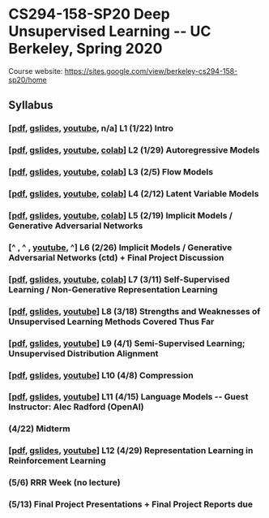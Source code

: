 # CS294-158-SP20 Deep Unsupervised Learning -- UC Berkeley, Spring 2020

Course website: https://sites.google.com/view/berkeley-cs294-158-sp20/home

## Syllabus

### [[pdf](https://drive.google.com/open?id=1zWvkB5BNFs1IzyXarsf6ItXpfEc2OfZc), [gslides](https://drive.google.com/open?id=1uVm9h1bqTEfx493N4EG0ejiCEgjedGbDJ1An-FT4tXc), [youtube](https://youtu.be/V9Roouqfu-M), n/a]       L1 (1/22) Intro 

### [[pdf](https://drive.google.com/open?id=1sHTVdppBqStzL1G1AHdWQrzHiqNFkzGH), [gslides](https://drive.google.com/open?id=1xl4KKNYw08PatORSnFDyzX6MT98brEdYElZKZ5bi2YM), [youtube](https://youtu.be/iyEOk8KCRUw), [colab](https://www.google.com/url?q=https%3A%2F%2Fgithub.com%2Frll%2Fdeepul%2Fblob%2Fmaster%2Fdemos%2Flecture2_autoregressive_models_demos.ipynb&sa=D&sntz=1&usg=AFQjCNGZH44N5Ni9kTCvM0yN4SKmDMSmEQ)]  L2 (1/29) Autoregressive Models

### [[pdf](https://drive.google.com/open?id=1j-3ErOVr8gPLEbN6J4jBeO84I7CqQdde), [gslides](https://drive.google.com/open?id=1WqEy-b8x-PhvXB_IeA6EoOfSTuhfgUYDVXlYP8Jh_n0), [youtube](https://youtu.be/JBb5sSC0JoY), [colab](https://www.google.com/url?q=https%3A%2F%2Fgithub.com%2Frll%2Fdeepul%2Fblob%2Fmaster%2Fdemos%2Flecture3_flow_models_demos.ipynb&sa=D&sntz=1&usg=AFQjCNHb5R8ppi6SV5VOH7srUGeX3bFYhQ)] L3 (2/5) Flow Models

### [[pdf](https://drive.google.com/open?id=1JV-Rsz1MECZWWtvdXjxnt03HOxiGWPYy), [gslides](https://drive.google.com/open?id=1jnFf72NffOLfUjQG6BZFzEVMLOwZ-5-peyvJ15IFDQI), [youtube](https://youtu.be/FMuvUZXMzKM), [colab](https://www.google.com/url?q=https%3A%2F%2Fgithub.com%2Frll%2Fdeepul%2Fblob%2Fmaster%2Fdemos%2Flecture4_latent_variable_models_demos.ipynb&sa=D&sntz=1&usg=AFQjCNGo7Wy6rVtBraP5kbIh9y_zgGrsHw)] L4 (2/12) Latent Variable Models

### [[pdf](https://drive.google.com/open?id=1qCVpu2zFz1uEe3QcNHGlaT1Rs2u8HrCc), [gslides](https://drive.google.com/open?id=1kZJ3RBfD-vnwOZQYlpH4qbTcICUcYhK0UXEQlnl3h4g), [youtube](https://youtu.be/1CT-kxjYbFU), [colab](https://www.google.com/url?q=https%3A%2F%2Fgithub.com%2Frll%2Fdeepul%2Fblob%2Fmaster%2Fdemos%2Flecture5_gan_models_demos.ipynb&sa=D&sntz=1&usg=AFQjCNFpu22Da43Gj29-Y2QRRWCQif5Z2A)] L5 (2/19) Implicit Models / Generative Adversarial Networks

### [^     ,  ^           , [youtube](https://youtu.be/0W1dixJfKL4), ^] L6 (2/26) Implicit Models / Generative Adversarial Networks (ctd) + Final Project Discussion

### [[pdf](https://drive.google.com/open?id=16hi1pEmL2JoqPExr_VDkYK04m1eqKURB), [gslides](https://drive.google.com/open?id=1rnvyNWnVv1Q0-aFLK-wdiNiFNedNAz30nWLsNuTh4Nk), [youtube](https://youtu.be/dMUes74-nYY), [colab](https://www.google.com/url?q=https%3A%2F%2Fgithub.com%2Frll%2Fdeepul%2Fblob%2Fmaster%2Fdemos%2Flecture7_selfsupervised_demos.ipynb&sa=D&sntz=1&usg=AFQjCNHb5NHx0Q4RiOmz7yZqQ1zzzBGCpA)] L7 (3/11) Self-Supervised Learning / Non-Generative Representation Learning

### [[pdf](https://drive.google.com/open?id=1B-UYpL_pMDU1uIddGSfVwxKOoO22odZP), [gslides](https://docs.google.com/presentation/d/15CXqVEcq_vkms8ZfJyx9SDFpVkuc81oz4nsPfPTdKz0/edit?usp=sharing), [youtube](https://youtu.be/1sJuWg5dULg)] L8 (3/18) Strengths and Weaknesses of Unsupervised Learning Methods Covered Thus Far

### [[pdf](https://drive.google.com/open?id=1awKePvIWFXTBE2_dPW6jsOr-HwVrUAdA), [gslides](https://docs.google.com/presentation/d/1chsnhECTv0fjSLeJvXAQ0m3uafF1O7dsT5q2VwXRwFk/edit?usp=sharing), [youtube](https://youtu.be/PXOhi6m09bA)] L9 (4/1) Semi-Supervised Learning; Unsupervised Distribution Alignment

### [[pdf](https://drive.google.com/file/d/1BmzZxD35k-07hrD_9gNpLwEZqFZrmiFx/view?usp=sharing), [gslides](https://docs.google.com/presentation/d/1hmzi-VZG9NfvpXcYcm06xGHFZ9CMYZSCcd_CKfTGhlY/edit?usp=sharing), [youtube](https://youtu.be/pPyOlGvWoXA)] L10 (4/8) Compression

### [[pdf](https://drive.google.com/open?id=1zZG_CezUqXG2w07liPvy0XAQKZuEPbg9), [gslides](https://drive.google.com/open?id=1sdH-9KQipnu3RMN0-YUqU8R4ZMLapz8IJzfe7VLN39o), [youtube](https://youtu.be/BnpB3GrpsfM)] L11 (4/15) Language Models -- Guest Instructor: Alec Radford (OpenAI)

### (4/22) Midterm

### [[pdf](https://drive.google.com/open?id=1HwLHOciXdG0LbnwyYVbcDDpePlk7SKyH), [gslides](https://drive.google.com/open?id=1-C4nqZYwEG0x9sq0dWfyfGmb7_keahtP66Q1krjofCo), [youtube](https://youtu.be/YqvhDPd1UEw)] L12 (4/29) Representation Learning in Reinforcement Learning

### (5/6) RRR Week (no lecture)

### (5/13) Final Project Presentations + Final Project Reports due